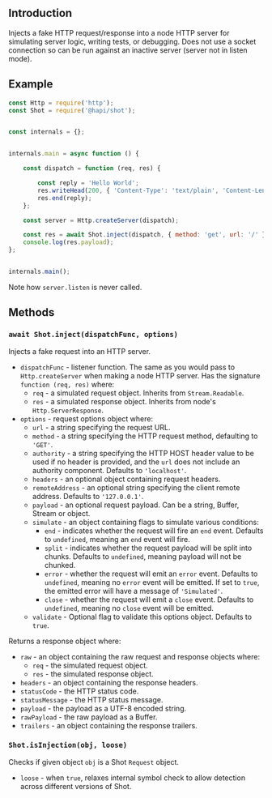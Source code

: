 
## Introduction

Injects a fake HTTP request/response into a node HTTP server for simulating server logic, writing tests, or debugging. Does not use a socket
connection so can be run against an inactive server (server not in listen mode).

## Example

```javascript
const Http = require('http');
const Shot = require('@hapi/shot');


const internals = {};


internals.main = async function () {

    const dispatch = function (req, res) {

        const reply = 'Hello World';
        res.writeHead(200, { 'Content-Type': 'text/plain', 'Content-Length': reply.length });
        res.end(reply);
    };

    const server = Http.createServer(dispatch);

    const res = await Shot.inject(dispatch, { method: 'get', url: '/' });
    console.log(res.payload);
};


internals.main();
```

Note how `server.listen` is never called.

## Methods

### `await Shot.inject(dispatchFunc, options)`

Injects a fake request into an HTTP server.

- `dispatchFunc` - listener function. The same as you would pass to `Http.createServer` when making a node HTTP server. Has the signature `function (req, res)` where:
  - `req` - a simulated request object. Inherits from `Stream.Readable`.
  - `res` - a simulated response object. Inherits from node's `Http.ServerResponse`.
- `options` - request options object where:
  - `url` - a string specifying the request URL.
  - `method` - a string specifying the HTTP request method, defaulting to `'GET'`.
  - `authority` - a string specifying the HTTP HOST header value to be used if no header is provided, and the `url`
    does not include an authority component. Defaults to `'localhost'`.
  - `headers` - an optional object containing request headers.
  - `remoteAddress` - an optional string specifying the client remote address. Defaults to `'127.0.0.1'`.
  - `payload` - an optional request payload. Can be a string, Buffer, Stream or object.
  - `simulate` - an object containing flags to simulate various conditions:
    - `end` - indicates whether the request will fire an `end` event. Defaults to `undefined`, meaning an `end` event will fire.
    - `split` - indicates whether the request payload will be split into chunks. Defaults to `undefined`, meaning payload will not be chunked.
    - `error` - whether the request will emit an `error` event. Defaults to `undefined`, meaning no `error` event will be emitted. If set to `true`, the emitted error will have a message of `'Simulated'`.
    - `close` - whether the request will emit a `close` event. Defaults to `undefined`, meaning no `close` event will be emitted.
  - `validate` - Optional flag to validate this options object. Defaults to `true`.

Returns a response object where:

- `raw` - an object containing the raw request and response objects where:
  - `req` - the simulated request object.
  - `res` - the simulated response object.
- `headers` - an object containing the response headers.
- `statusCode` - the HTTP status code.
- `statusMessage` - the HTTP status message.
- `payload` - the payload as a UTF-8 encoded string.
- `rawPayload` - the raw payload as a Buffer.
- `trailers` - an object containing the response trailers.

### `Shot.isInjection(obj, loose)`

Checks if given object `obj` is a Shot `Request` object.

- `loose` - when `true`, relaxes internal symbol check to allow detection across different versions of Shot.
